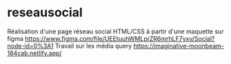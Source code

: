 # reseausocial
Réalisation d'une page réseau social HTML/CSS à partir d'une maquette sur figma https://www.figma.com/file/UEEtuuhWMLprZR6mrhLF7yxv/Social?node-id=0%3A1
Travail sur les média query
https://imaginative-moonbeam-184cab.netlify.app/
